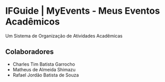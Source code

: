 # IFGuide | MyEvents - Meus Eventos Acadêmicos
Um Sistema de Organização de Atividades Acadêmicas

## Colaboradores
* Charles Tim Batista Garrocho
* Matheus de Almeida Shimazu
* Rafael Jordão Batista de Souza
